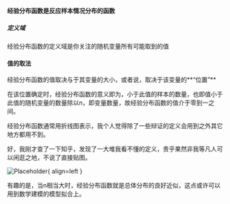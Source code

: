 **经验分布函数是反应样本情况分布的函数**

##### 定义域

经验分布函数的定义域是你关注的随机变量所有可能取到的值

#### 值的取法

经验分布函数的值取决与于其变量的大小，或者说，取决于该变量的**“位置”**

在该位置确定时，经验分布函数的意义即为，小于此值的样本的数量，也即值小于此值的随机变量的数量除以n，即变量数量，故经验分布函数的值介于零到一之间。



经验分布函数通常用折线图表示，我个人觉得除了一些辩证的定义会用到之外其它地方都用不到。



好，我刚才查了一下知乎，发现了一大堆我看不懂的定义，贵乎果然非我等凡人可以闲逛之地，不说了直接贴图。

![Placeholder](https://baike.baidu.com/pic/%E6%A0%B7%E6%9C%AC%E5%88%86%E5%B8%83%E5%87%BD%E6%95%B0/18885457/0/279759ee3d6d55fbd6ad84e367224f4a21a4dd88?fr=lemma&ct=single){ align=left }

有趣的是，当n相当大时，经验分布函数就是总体分布的良好近似，这点或许可以用到数学建模的模型拟合上。